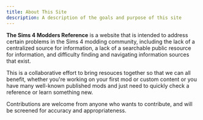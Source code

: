 ```yaml
---
title: About This Site
description: A description of the goals and purpose of this site
---
```


**The Sims 4 Modders Reference** is a website that is intended to address certain problems in the Sims 4 modding community, including the lack of a centralized source for information, a lack of a searchable public resource for information, and difficulty finding and navigating information sources that exist.

This is a collaborative effort to bring resouces together so that we can all benefit, whether you're working on your first mod or custom content or you have many well-known published mods and just need to quickly check a reference or learn something new.

Contributions are welcome from anyone who wants to contribute, and will be screened for accuracy and appropriateness.